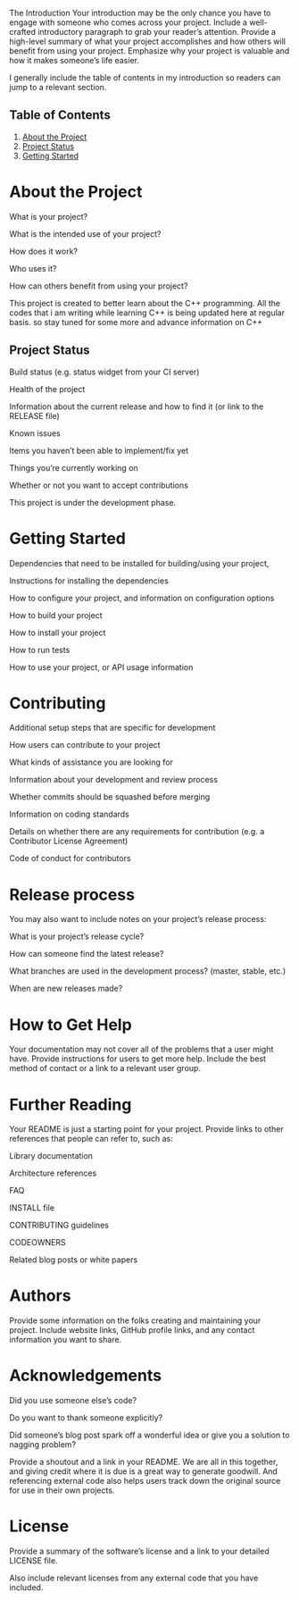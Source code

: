 The Introduction
Your introduction may be the only chance you have to engage with someone who comes across your project. Include a well-crafted introductory paragraph to grab your reader’s attention. Provide a high-level summary of what your project accomplishes and how others will benefit from using your project. Emphasize why your project is valuable and how it makes someone’s life easier.

I generally include the table of contents in my introduction so readers can jump to a relevant section.

## Table of Contents
1. [About the Project](#about-the-project)
1. [Project Status](#project-status)
1. [Getting Started](#getting-started)

# About the Project
What is your project?

What is the intended use of your project?

How does it work?

Who uses it?

How can others benefit from using your project?

This project is created to better learn about the C++ programming. All the codes that i am writing while learning C++ is being updated here at regular basis. so stay tuned for some more and advance information on C++

## Project Status
Build status (e.g. status widget from your CI server)

Health of the project

Information about the current release and how to find it (or link to the RELEASE file)

Known issues

Items you haven’t been able to implement/fix yet

Things you’re currently working on

Whether or not you want to accept contributions


This project is under the development phase.

# Getting Started
Dependencies that need to be installed for building/using your project,

Instructions for installing the dependencies

How to configure your project, and information on configuration options

How to build your project

How to install your project

How to run tests

How to use your project, or API usage information


# Contributing
Additional setup steps that are specific for development

How users can contribute to your project

What kinds of assistance you are looking for

Information about your development and review process

Whether commits should be squashed before merging

Information on coding standards

Details on whether there are any requirements for contribution (e.g. a Contributor License Agreement)

Code of conduct for contributors


# Release process
You may also want to include notes on your project’s release process:

What is your project’s release cycle?

How can someone find the latest release?

What branches are used in the development process? (master, stable, etc.)

When are new releases made?

# How to Get Help
Your documentation may not cover all of the problems that a user might have. Provide instructions for users to get more help. Include the best method of contact or a link to a relevant user group.

# Further Reading
Your README is just a starting point for your project. Provide links to other references that people can refer to, such as:

Library documentation

Architecture references

FAQ

INSTALL file

CONTRIBUTING guidelines

CODEOWNERS

Related blog posts or white papers

# Authors
Provide some information on the folks creating and maintaining your project. Include website links, GitHub profile links, and any contact information you want to share.

# Acknowledgements
Did you use someone else’s code?

Do you want to thank someone explicitly?

Did someone’s blog post spark off a wonderful idea or give you a solution to nagging problem?

Provide a shoutout and a link in your README. We are all in this together, and giving credit where it is due is a great way to generate goodwill. And referencing external code also helps users track down the original source for use in their own projects.

# License
Provide a summary of the software’s license and a link to your detailed LICENSE file.

Also include relevant licenses from any external code that you have included.
